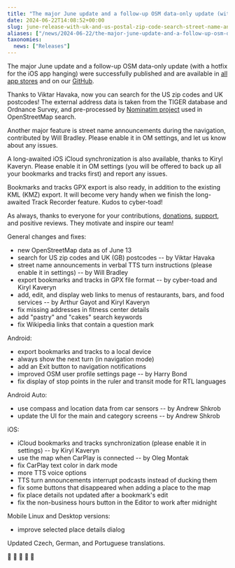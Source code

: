 ```yaml
---
title: "The major June update and a follow-up OSM data-only update (with a hotfix for the iOS app hanging) were successfully published and are available in all app stores and on our GitHub."
date: 2024-06-22T14:08:52+00:00
slug: june-release-with-uk-and-us-postal-zip-code-search-street-name-announcements-and-gpx-export
aliases: ["/news/2024-06-22/the-major-june-update-and-a-follow-up-osm-data-only-update-with-a-hotfix-for-the-ios-app-hanging-were-successfully-published-and-are-available-in-all-app-stores-and-on-our-github/"]
taxonomies:
  news: ["Releases"]
---
```


The major June update and a follow-up OSM data-only update (with a hotfix for the iOS app hanging) were successfully published and are available in [all app stores](https://omaps.app/get) and on our [GitHub](https://github.com/organicmaps/organicmaps/releases/).

Thanks to Viktar Havaka, now you can search for the US zip codes and UK postcodes! The external address data is taken from the TIGER database and Ordnance Survey, and pre-processed by [Nominatim project](https://nominatim.org/) used in OpenStreetMap search.

Another major feature is street name announcements during the navigation, contributed by Will Bradley. Please enable it in OM settings, and let us know about any issues.

A long-awaited iOS iCloud synchronization is also available, thanks to Kiryl Kaveryn. Please enable it in OM settings (you will be offered to back up all your bookmarks and tracks first) and report any issues.

Bookmarks and tracks GPX export is also ready, in addition to the existing KML (KMZ) export. It will become very handy when we finish the long-awaited Track Recorder feature. Kudos to cyber-toad!

As always, thanks to everyone for your contributions, [donations](https://organicmaps.app/donate/), [support](https://organicmaps.app/support-us/), and positive reviews. They motivate and inspire our team!

General changes and fixes:
* new OpenStreetMap data as of June 13
* search for US zip codes and UK (GB) postcodes -- by Viktar Havaka
* street name announcements in verbal TTS turn instructions (please enable it in settings) -- by Will Bradley
* export bookmarks and tracks in GPX file format -- by cyber-toad and Kiryl Kaveryn
* add, edit, and display web links to menus of restaurants, bars, and food services -- by Arthur Gayot and Kiryl Kaveryn
* fix missing addresses in fitness center details
* add "pastry" and "cakes" search keywords
* fix Wikipedia links that contain a question mark

Android:
* export bookmarks and tracks to a local device
* always show the next turn (in navigation mode)
* add an Exit button to navigation notifications
* improved OSM user profile settings page -- by Harry Bond
* fix display of stop points in the ruler and transit mode for RTL languages

Android Auto:
* use compass and location data from car sensors -- by Andrew Shkrob
* update the UI for the main and category screens -- by Andrew Shkrob

iOS:
* iCloud bookmarks and tracks synchronization (please enable it in settings) -- by Kiryl Kaveryn
* use the map when CarPlay is connected -- by Oleg Montak
* fix CarPlay text color in dark mode
* more TTS voice options
* TTS turn announcements interrupt podcasts instead of ducking them
* fix some buttons that disappeared when adding a place to the map
* fix place details not updated after a bookmark's edit
* fix the non-business hours button in the Editor to work after midnight

Mobile Linux and Desktop versions:
* improve selected place details dialog

Updated Czech, German, and Portuguese translations.

🚀 🚀 🚀 🚀 🚀
